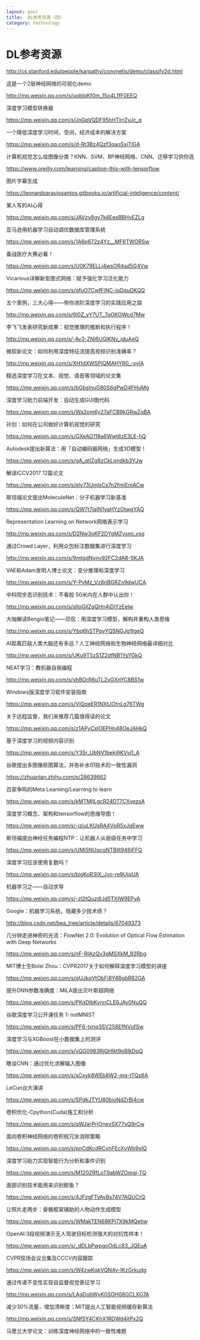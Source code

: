 ```yaml
---
layout: post
title:  DL参考资源（四）
category: technology 
---
```


# DL参考资源

http://cs.stanford.edu/people/karpathy/convnetjs/demo/classify2d.html

这是一个2层神经网络的可视化demo

http://mp.weixin.qq.com/s/upblqKf0m_15o4L1fF0EEQ

深度学习模型转换器

https://mp.weixin.qq.com/s/JnGpVQDF95hHTirrZyJc_g

一个降低深度学习时间，空间，经济成本的解决方案

https://mp.weixin.qq.com/s/d-Rt3Bz4Qzf3qaoSxiTlGA

计算机视觉怎么给图像分类？KNN、SVM、BP神经网络、CNN、迁移学习供你选

https://www.oreilly.com/learning/caption-this-with-tensorflow

图片字幕生成

https://leonardoaraujosantos.gitbooks.io/artificial-inteligence/content/

某人写的AI心得

https://mp.weixin.qq.com/s/JAVzy8gy7k4EesBBHvEZLg

亚马逊用机器学习自动调优数据库管理系统

https://mp.weixin.qq.com/s/1A6p672z4Yz__MF6TWORSw

备战医疗大赛必看！

https://mp.weixin.qq.com/s/U0K79ELLj4wsOR4sd5G4Vw

Vicarious详解新型图式网络：赋予强化学习泛化能力

https://mp.weixin.qq.com/s/gfuO7CwfFiNC-iqDquDKQQ

五个案例，三大心得——带你进阶深度学习的实践应用之路

http://mp.weixin.qq.com/s/6I0Z_yY7UT_7qOKOWcd7Mw

李飞飞发表研究新成果：视觉推理的推断和执行程序！

http://mp.weixin.qq.com/s/-Av3-ZNi6UGlKNv_jduAeQ

微软新论文：如何利用深度特征流提高视频识别准确率？

http://mp.weixin.qq.com/s/XH1dXWSPiQMAHYR0_-xylA

精选深度学习在文本、视觉、语音等领域的论文集

https://mp.weixin.qq.com/s/bGbslnuG80S6gPwD4FHuMg

深度学习助力前端开发：自动生成GUI图代码

https://mp.weixin.qq.com/s/Wa2om6y27aFCB9kGRwZqBA

孙剑：如何在公司做好计算机视觉的研究

https://mp.weixin.qq.com/s/GXeAG118a6Wwt8zE3LE-hQ

Autodesk提出新算法：用「自动编码器网络」生成3D模型！

https://mp.weixin.qq.com/s/gA_qtlZg8zCkLqndkb3YJw

解读ICCV2017 12篇论文

https://mp.weixin.qq.com/s/eIy73UmlsCs7n2fmiEmACw

斯坦福论文提出MoleculeNet：分子机器学习新基准

https://mp.weixin.qq.com/s/QW7t7iaIN1yaHYzOtwgYAQ

Representation Learning on Network网络表示学习

http://mp.weixin.qq.com/s/D2Nw3oKF2DYgMZysmi_ysg

通过Crowd Layer，利用众包标注数据集进行深度学习

http://mp.weixin.qq.com/s/9mtgdNynv92FC2dA8-5KJA

VAE和Adam发明人博士论文：变分推理和深度学习

http://mp.weixin.qq.com/s/Y-PvMz_Vz8nBGRZo9dwUCA

中科院步态识别技术：不看脸 50米内在人群中认出你！

http://mp.weixin.qq.com/s/sIIoGilZgQHn4jDiYzEelw

大咖解读Bengio笔记——邓侃：用深度学习模型，解构并重构人类思维

http://mp.weixin.qq.com/s/Ybq6hSTPpyYQSNGJg1tgeQ

AI距离匹敌人类大脑还有多远？人工神经网络和生物神经网络最详细对比

http://mp.weixin.qq.com/s/UKu9T5zS1Z2dfNB1YsYGkQ

NEAT学习：教机器自我编程

http://mp.weixin.qq.com/s/vhBOrR6uTL2vGXnYC8BS1w

Windows版深度学习软件安装指南

https://mp.weixin.qq.com/s/ViQqeER1NXtJOtnLg76TWg

关于远程监督，我们来推荐几篇值得读的论文

https://mp.weixin.qq.com/s/z1APyCxlOEPHn48OeJAHkQ

基于深度学习的视频内容识别

https://mp.weixin.qq.com/s/Y35r_UbNV1bekj9KVvi1_A

谷歌提出多图像抠图算法，并弥补水印技术的一致性漏洞

https://zhuanlan.zhihu.com/p/28639662

百家争鸣的Meta Learning/Learning to learn

https://mp.weixin.qq.com/s/kMTMjlLgcR24DT7CXvezsA

深度学习概念、架构和tensorflow的思维导图！

https://mp.weixin.qq.com/s/-iziuLKUsRA4VpR5xJqEww

斯坦福提出神经任务编程NTP：让机器人从层级任务中学习

https://mp.weixin.qq.com/s/UMi5NUqcqNTBjlt946jFFQ

深度学习应该使用复数吗？

https://mp.weixin.qq.com/s/bigKoR3IX_Jvo-re9UjqUA

机器学习之——自动求导

https://mp.weixin.qq.com/s/-zl2tQuzdlJd5TXIW9EPyA

Google：机器学习系统，隐藏多少技术债？

http://blog.csdn.net/bea_tree/article/details/67049373

几分钟走进神奇的光流：FlowNet 2.0: Evolution of Optical Flow Estimation with Deep Networks

https://mp.weixin.qq.com/s/nF-RIAzQv3gMSXkM_92Rbg

MIT博士生Bolei Zhou：CVPR2017关于如何解释深度学习模型的讲座

https://mp.weixin.qq.com/s/gUJkqVtObFi8Y4BgbR82GA

提升DNN参数准确度：MILA提出贝叶斯超网络

https://mp.weixin.qq.com/s/PKqDlbKynnCLE6JAy0NuQQ

谷歌深度学习公开课任务 1: notMNIST

https://mp.weixin.qq.com/s/PF6-txnq3SV258EfNVufSw

深度学习与XGBoost在小数据集上的测评

https://mp.weixin.qq.com/s/yQG0983RjQHIkt9oBlkDqQ

瞎谈CNN：通过优化求解输入图像

https://mp.weixin.qq.com/s/sCxyk8WEb8W2-mq-tTQs6A

LeCun台大演讲

https://mp.weixin.qq.com/s/SPdkJTYU80bioNdZrBj4cw

卷积优化-Cpython(Cuda)施工和分析

https://mp.weixin.qq.com/s/qWJarPrjOrwxSX77xQ9rCw

面向卷积神经网络的卷积核冗余消除策略

https://mp.weixin.qq.com/s/pnCdKcdRCxhFEcXyWb9xlQ

深度学习助力实现智能行为分析和事件识别

https://mp.weixin.qq.com/s/M120ZRfLoT9abWZOmgj-TQ

面部识别技术能用来识别鲸鱼？

https://mp.weixin.qq.com/s/4JFzgFTvAvBs74V7AQUCrQ

让照片走两步：骨骼框架辅助的人物动作生成模型

https://mp.weixin.qq.com/s/WMakTEN68KPi7X9kMQetiw

OpenAI:3段视频演示无人驾驶目标检测强大的对抗性样本！

https://mp.weixin.qq.com/s/_dDLbPwpgoOdLc83_JQEuA

CVPR现场会议合集及CCCV内容跟踪

https://mp.weixin.qq.com/s/W4zwKqkVQN4v-IKzGrkudg

通过传递不变性实现自监督视觉表征学习

http://mp.weixin.qq.com/s/LAgDobWyK0SOH08GCLXG7A

减少30%流量，增加清晰度：MIT提出人工智能视频缓存新算法

http://mp.weixin.qq.com/s/SNfSY4CKhX1RDWd4itPx2Q

马里兰大学论文：训练深度神经网络中的一致性难题

